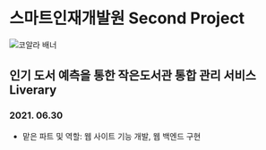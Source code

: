 # 스마트인재개발원 Second Project
![코알라 배너](https://user-images.githubusercontent.com/65816974/124058074-a3d20680-da63-11eb-95c8-f4f647535ce3.PNG)
## 인기 도서 예측을 통한 작은도서관 통합 관리 서비스 Liverary
### 2021. 06.30
- 맡은 파트 및 역할: 웹 사이트 기능 개발, 웹 백엔드 구현
